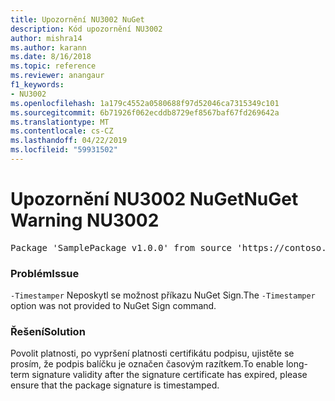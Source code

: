 ```yaml
---
title: Upozornění NU3002 NuGet
description: Kód upozornění NU3002
author: mishra14
ms.author: karann
ms.date: 8/16/2018
ms.topic: reference
ms.reviewer: anangaur
f1_keywords:
- NU3002
ms.openlocfilehash: 1a179c4552a0580688f97d52046ca7315349c101
ms.sourcegitcommit: 6b71926f062ecddb8729ef8567baf67fd269642a
ms.translationtype: MT
ms.contentlocale: cs-CZ
ms.lasthandoff: 04/22/2019
ms.locfileid: "59931502"
---
```

# <a name="nuget-warning-nu3002"></a><span data-ttu-id="f9d19-103">Upozornění NU3002 NuGet</span><span class="sxs-lookup"><span data-stu-id="f9d19-103">NuGet Warning NU3002</span></span>

<pre>Package 'SamplePackage v1.0.0' from source 'https://contoso.com/index.json': The '-Timestamper' option was not provided. The signed package will not be timestamped. To learn more about this option, please visit https://docs.nuget.org/docs/reference/command-line-reference.</pre>

### <a name="issue"></a><span data-ttu-id="f9d19-104">Problém</span><span class="sxs-lookup"><span data-stu-id="f9d19-104">Issue</span></span>

<span data-ttu-id="f9d19-105">`-Timestamper` Neposkytl se možnost příkazu NuGet Sign.</span><span class="sxs-lookup"><span data-stu-id="f9d19-105">The `-Timestamper` option was not provided to NuGet Sign command.</span></span>


### <a name="solution"></a><span data-ttu-id="f9d19-106">Řešení</span><span class="sxs-lookup"><span data-stu-id="f9d19-106">Solution</span></span>

<span data-ttu-id="f9d19-107">Povolit platnosti, po vypršení platnosti certifikátu podpisu, ujistěte se prosím, že podpis balíčku je označen časovým razítkem.</span><span class="sxs-lookup"><span data-stu-id="f9d19-107">To enable long-term signature validity after the signature certificate has expired, please ensure that the package signature is timestamped.</span></span>


